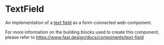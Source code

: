 
# TextField

An implementation of a [text field](https://developer.mozilla.org/en-US/docs/Web/HTML/Element/Input/text) as a form-connected web-component.

For more information on the building blocks used to create this component, please refer to https://www.fast.design/docs/components/text-field